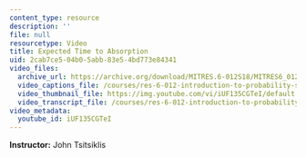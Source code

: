 ```yaml
---
content_type: resource
description: ''
file: null
resourcetype: Video
title: Expected Time to Absorption
uid: 2cab7ce5-04b0-5abb-83e5-4bd773e84341
video_files:
  archive_url: https://archive.org/download/MITRES.6-012S18/MITRES6_012S18_L26-07_300k.mp4
  video_captions_file: /courses/res-6-012-introduction-to-probability-spring-2018/d99f2eed6d6c52dfbad7ff8e05cda217_iUF135CGTeI.vtt
  video_thumbnail_file: https://img.youtube.com/vi/iUF135CGTeI/default.jpg
  video_transcript_file: /courses/res-6-012-introduction-to-probability-spring-2018/b9fed31329f211726c31a6f9453e3903_iUF135CGTeI.pdf
video_metadata:
  youtube_id: iUF135CGTeI
---
```


**Instructor:** John Tsitsiklis